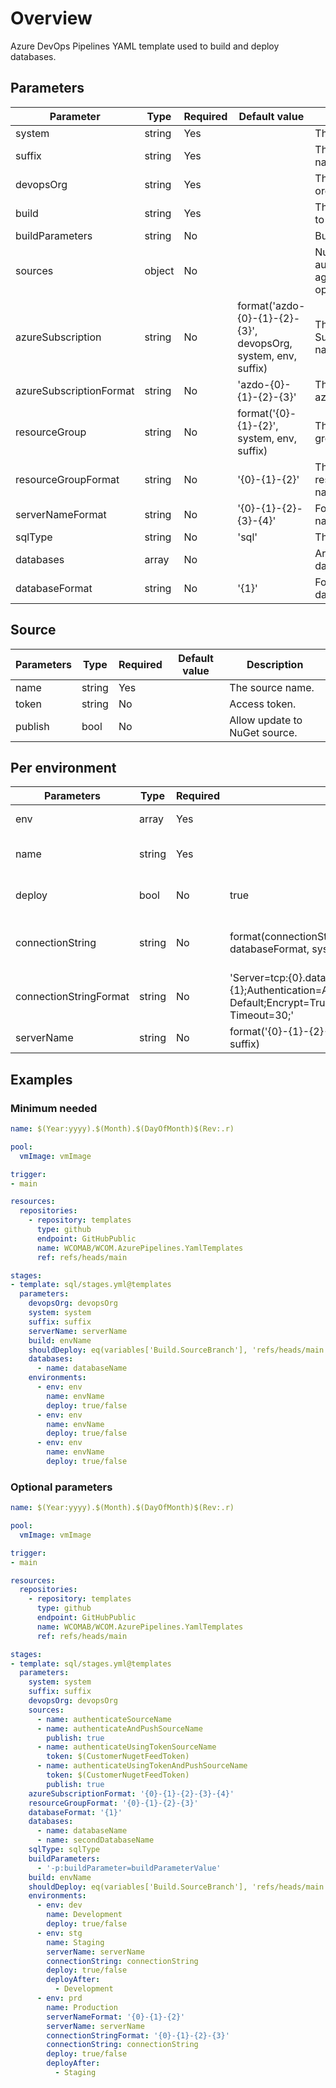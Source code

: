 # Overview

Azure DevOps Pipelines YAML template used to build and deploy databases.

## Parameters

 **Parameter**           | **Type** | **Required** | **Default value**                                              | **Description**                                             
-------------------------|----------|--------------|----------------------------------------------------------------|-------------------------------------------------------------
 system                  | string   | Yes          |                                                                | The target system.                                          
 suffix                  | string   | Yes          |                                                                | The resource name suffix.                                   
 devopsOrg               | string   | Yes          |                                                                | The devops organisation.                                    
 build                   | string   | Yes          |                                                                | The environment to build.                                   
 buildParameters         | string   | No           |                                                                | Build Parameters.                                           
 sources                 | object   | No           |                                                                | NuGet feeds to authenticate against and optionally push to. 
 azureSubscription       | string   | No           | format('azdo-{0}-{1}-{2}-{3}', devopsOrg, system, env, suffix) | The Azure Subscription name.                                
 azureSubscriptionFormat | string   | No           | 'azdo-{0}-{1}-{2}-{3}'                                         | The format for the azureSubscription.                       
 resourceGroup           | string   | No           | format('{0}-{1}-{2}', system, env, suffix)                     | The resource group name.                                    
 resourceGroupFormat     | string   | No           | '{0}-{1}-{2}'                                                  | The format for the resourceGroup name.                      
 serverNameFormat        | string   | No           | '{0}-{1}-{2}-{3}-{4}'                                          | Format of server name.                                      
 sqlType                 | string   | No           | 'sql'                                                          | The sql type.                                               
 databases               | array    | No           |                                                                | 	Array of databases.                                        
 databaseFormat          | string   | No           | '{1}'                                                          | Format of database name.

## Source

 **Parameters** | **Type** | **Required** | **Default value** | **Description**              
----------------|----------|--------------|-------------------|------------------------------
 name           | string   | Yes          |                   | The source name.             
 token          | string   | No           |                   | Access token.                
 publish        | bool     | No           |                   | Allow update to NuGet source.

## Per environment

 **Parameters**          | **Type** | **Required** | **Default value**                                                                                                                                                       | **Description**                         
-------------------------|----------|--------------|-------------------------------------------------------------------------------------------------------------------------------------------------------------------------|-----------------------------------------
 env                     | array    | Yes          |                                                                                                                                                                         | The target environment.                 
 name                    | string   | Yes          |                                                                                                                                                                         | The target environment name.            
 deploy                  | bool     | No           | true                                                                                                                                                                    | Allow deploy to Resource group.         
 connectionString        | string   | No           | format(connectionStringFormat, serverName, databaseFormat, system, env, suffix)                                                                                         | String to connect to Azure Sql database.
 connectionStringFormat  | string   | No           | 'Server=tcp:{0}.database.windows.net,1433;Initial Catalog={1};Authentication=Active Directory Default;Encrypt=True;TrustServerCertificate=False;Connection Timeout=30;' | Format of connection string.            
 serverName              | string   | No           | format('{0}-{1}-{2}-{3}-{4}', system, serverName, 'sql', env, suffix)                                                                                                   | The server name.                        

## Examples

### Minimum needed

```yaml
name: $(Year:yyyy).$(Month).$(DayOfMonth)$(Rev:.r)

pool:
  vmImage: vmImage

trigger:
- main

resources:
  repositories:
    - repository: templates
      type: github
      endpoint: GitHubPublic
      name: WCOMAB/WCOM.AzurePipelines.YamlTemplates
      ref: refs/heads/main

stages:
- template: sql/stages.yml@templates
  parameters:
    devopsOrg: devopsOrg
    system: system
    suffix: suffix
    serverName: serverName
    build: envName
    shouldDeploy: eq(variables['Build.SourceBranch'], 'refs/heads/main')
    databases:
      - name: databaseName
    environments:
      - env: env
        name: envName
        deploy: true/false
      - env: env
        name: envName
        deploy: true/false
      - env: env
        name: envName
        deploy: true/false
```

### Optional parameters

```yaml
name: $(Year:yyyy).$(Month).$(DayOfMonth)$(Rev:.r)

pool:
  vmImage: vmImage

trigger:
- main

resources:
  repositories:
    - repository: templates
      type: github
      endpoint: GitHubPublic
      name: WCOMAB/WCOM.AzurePipelines.YamlTemplates
      ref: refs/heads/main

stages:
- template: sql/stages.yml@templates
  parameters:
    system: system
    suffix: suffix
    devopsOrg: devopsOrg
    sources:
      - name: authenticateSourceName
      - name: authenticateAndPushSourceName
        publish: true
      - name: authenticateUsingTokenSourceName
        token: $(CustomerNugetFeedToken)
      - name: authenticateUsingTokenAndPushSourceName
        token: $(CustomerNugetFeedToken)
        publish: true
    azureSubscriptionFormat: '{0}-{1}-{2}-{3}-{4}'
    resourceGroupFormat: '{0}-{1}-{2}-{3}'
    databaseFormat: '{1}'
    databases:
      - name: databaseName
      - name: secondDatabaseName
    sqlType: sqlType
    buildParameters:
      - '-p:buildParameter=buildParameterValue'
    build: envName
    shouldDeploy: eq(variables['Build.SourceBranch'], 'refs/heads/main')
    environments:
      - env: dev
        name: Development
        deploy: true/false
      - env: stg
        name: Staging
        serverName: serverName
        connectionString: connectionString
        deploy: true/false
        deployAfter:
          - Development
      - env: prd
        name: Production
        serverNameFormat: '{0}-{1}-{2}'
        serverName: serverName
        connectionStringFormat: '{0}-{1}-{2}-{3}'
        connectionString: connectionString
        deploy: true/false
        deployAfter:
          - Staging
```